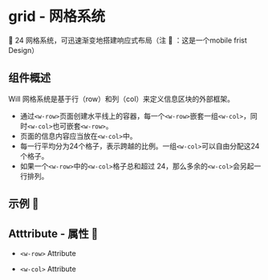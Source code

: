 # grid - 网格系统
  :beginner:  24 网格系统，可迅速渐变地搭建响应式布局（注 :mega: ：这是一个mobile frist Design）
## 组件概述 

Will 网格系统是基于行（row）和列（col）来定义信息区块的外部框架。
- 通过`<w-row>`页面创建水平线上的容器，每一个`<w-row>`嵌套一组`<w-col>`，同时`<w-col>`也可嵌套`<w-row>`。
- 页面的信息内容应当放在`<w-col>`中。
- 每一行平均分为24个格子，表示跨越的比例。一组`<w-col>`可以自由分配这24个格子。
- 如果一个`<w-row>`中的`<w-col>`格子总和超过 24，那么多余的`<w-col>`会另起一行排列。

## 示例  :chestnut:

<ClientOnly>
  <grid-demo></grid-demo>
</ClientOnly>

## Atttribute - 属性  :stars:

  - `<w-row>` Attribute





  - `<w-col>` Attribute